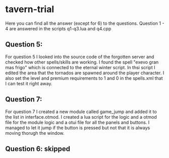 # tavern-trial

Here you can find all the answer (except for 6) to the questions.
Question 1 - 4 are answered in the scripts q1-q3.lua and q4.cpp

## Question 5:
For question 5 I looked into the source code of the forgotten server and checked how other spells/skills are working. I found the spell "exevo gran mas frigo" which is connected to the eternal winter script. 
In thsi script I edited the area that the tornados are spawned around the player character. I also set the level and premium requirements to 1 and 0 in the spells.xml that I can test it right away.

## Question 7:
For question 7 I created a new module called game_jump and added it to the list in interface.otmod. I created a lua script for the logic and a otmod file for the module logic and a otui file for all the panels and buttons.
I managed to let it jump if the button is pressed but not that it is always moving thorugh the window.

## Question 6: skipped
